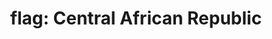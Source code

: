 ---
layout: flags
title: "flag: Central African Republic"
emoji: flag_central_african_republic
permalink: 🇨🇫.html
---